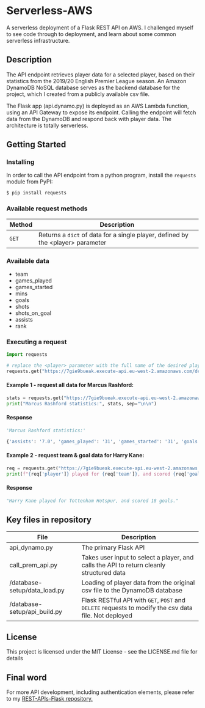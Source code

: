 # Serverless-AWS

A serverless deployment of a Flask REST API on AWS. I challenged myself to see code through to deployment, and learn about some common serverless infrastructure.   

## Description

The API endpoint retrieves player data for a selected player, based on their statistics from the 2019/20 English Premier League season. An Amazon DynamoDB NoSQL database serves as the backend database for the project, which I created from a publicly available csv file.

The Flask app (api.dynamo.py) is deployed as an AWS Lambda function, using an API Gateway to expose its endpoint. Calling the endpoint will fetch data from the DynamoDB and respond back with player data. The architecture is totally serverless.

## Getting Started

### Installing

In order to call the API endpoint from a python program, install the `requests` module from PyPI:

```python
$ pip install requests
```

### Available request methods

| Method   | Description                              |
| -------- | ---------------------------------------- |
| `GET`    | Returns a `dict` of data for a single player, defined by the \<player\> parameter|

### Available data
- team 
- games_played
- games_started
- mins
- goals
- shots
- shots_on_goal
- assists
- rank

### Executing a request

``` python
import requests

# replace the <player> parameter with the full name of the desired player
requests.get("https://7gie9bueak.execute-api.eu-west-2.amazonaws.com/dev/players/<player>").json()
```

#### Example 1 - request all data for Marcus Rashford:

``` python
stats = requests.get("https://7gie9bueak.execute-api.eu-west-2.amazonaws.com/dev/players/Marcus%20Rashford").json()
print("Marcus Rashford statistics:", stats, sep="\n\n")
```

#### Response

```python
'Marcus Rashford statistics:'

{'assists': '7.0', 'games_played': '31', 'games_started': '31', 'goals': '17.0', 'mins': '2653.0', 'player': 'Marcus Rashford', 'rank': '9', 'shots': '77.0', 'shots_on_goal': '44.0', 'team': 'Manchester United'}
```
#### Example 2 - request team & goal data for Harry Kane:

``` python
req = requests.get("https://7gie9bueak.execute-api.eu-west-2.amazonaws.com/dev/players/Harry%20Kane").json()
print(f"{req['player']} played for {req['team']}, and scored {req['goals']} goals.")
```

#### Response

```python
"Harry Kane played for Tottenham Hotspur, and scored 18 goals."
```

## Key files in repository


| File   | Description                              |
| -------- | ---------------------------------------- |
| api_dynamo.py    | The primary Flask API |
| call_prem_api.py | Takes user input to select a player, and calls the API to return cleanly structured data |
| /database-setup/data_load.py | Loading of player data from the original csv file to the DynamoDB database |
| /database-setup/api_build.py | Flask RESTful API with `GET`, `POST` and `DELETE` requests to modify the csv data file. Not deployed |

## License

This project is licensed under the MIT License - see the LICENSE.md file for details

## Final word
For more API development, including authentication elements, please refer to my [REST-APIs-Flask repository.](https://github.com/mhoward91/REST-APIs-Flask)
